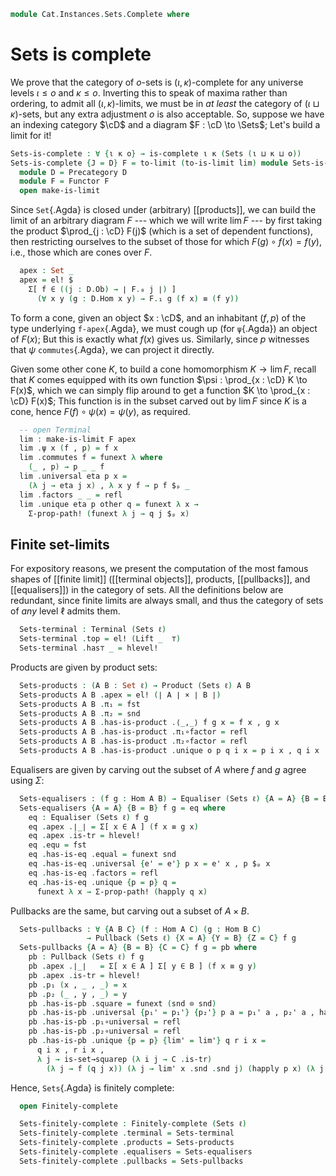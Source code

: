 <!--
```agda
open import Cat.Diagram.Limit.Finite
open import Cat.Diagram.Limit.Base
open import Cat.Diagram.Equaliser
open import Cat.Diagram.Pullback
open import Cat.Diagram.Terminal
open import Cat.Diagram.Product
open import Cat.Prelude
```
-->

```agda
module Cat.Instances.Sets.Complete where
```

# Sets is complete

We prove that the category of $o$-sets is $(\iota,\kappa)$-complete for
any universe levels $\iota \le o$ and $\kappa \le o$. Inverting this to
speak of maxima rather than ordering, to admit all $(\iota,\kappa)$-limits,
we must be in _at least_ the category of $(\iota \sqcup \kappa)$-sets,
but any extra adjustment $o$ is also acceptable. So, suppose we have an
indexing category $\cD$ and a diagram $F : \cD \to \Sets$; Let's
build a limit for it!

```agda
Sets-is-complete : ∀ {ι κ o} → is-complete ι κ (Sets (ι ⊔ κ ⊔ o))
Sets-is-complete {J = D} F = to-limit (to-is-limit lim) module Sets-is-complete where
  module D = Precategory D
  module F = Functor F
  open make-is-limit
```

Since `Set`{.Agda} is closed under (arbitrary) [[products]], we can build
the limit of an arbitrary diagram $F$ --- which we will write $\lim F$
--- by first taking the product $\prod_{j : \cD} F(j)$ (which is a
set of dependent functions), then restricting ourselves to the subset of
those for which $F(g) \circ f(x) = f(y)$, i.e., those which are cones
over $F$.

```agda
  apex : Set _
  apex = el! $
    Σ[ f ∈ ((j : D.Ob) → ∣ F.₀ j ∣) ]
      (∀ x y (g : D.Hom x y) → F.₁ g (f x) ≡ (f y))
```

To form a cone, given an object $x : \cD$, and an inhabitant $(f,p)$
of the type underlying `f-apex`{.Agda}, we must cough up (for
`ψ`{.Agda}) an object of $F(x)$; But this is exactly what $f(x)$ gives
us. Similarly, since $p$ witnesses that $\psi$ `commutes`{.Agda}, we can
project it directly.

Given some other cone $K$, to build a cone homomorphism $K \to \lim F$,
recall that $K$ comes equipped with its own function $\psi : \prod_{x :
\cD} K \to F(x)$, which we can simply flip around to get a function
$K \to \prod_{x : \cD} F(x)$; This function is in the subset carved
out by $\lim F$ since $K$ is a cone, hence $F(f) \circ \psi(x) =
\psi(y)$, as required.

```agda
  -- open Terminal
  lim : make-is-limit F apex
  lim .ψ x (f , p) = f x
  lim .commutes f = funext λ where
    (_ , p) → p _ _ f
  lim .universal eta p x =
    (λ j → eta j x) , λ x y f → p f $ₚ _
  lim .factors _ _ = refl
  lim .unique eta p other q = funext λ x →
    Σ-prop-path! (funext λ j → q j $ₚ x)
```

<!--
```agda
module _ {ℓ} where
  open Precategory (Sets ℓ)

  private variable
    A B : Set ℓ
    f g : ⌞ A ⌟ → ⌞ B ⌟

  open Terminal
  open is-product
  open Product
  open is-pullback
  open Pullback
  open is-equaliser
  open Equaliser
```
-->

## Finite set-limits

For expository reasons, we present the computation of the most famous
shapes of [[finite limit]] ([[terminal objects]], products, [[pullbacks]],
and [[equalisers]]) in the category of sets. All the definitions below
are redundant, since finite limits are always small, and thus the
category of sets of _any_ level $\ell$ admits them.

```agda
  Sets-terminal : Terminal (Sets ℓ)
  Sets-terminal .top = el! (Lift _  ⊤)
  Sets-terminal .has⊤ _ = hlevel!
```

Products are given by product sets:

```agda
  Sets-products : (A B : Set ℓ) → Product (Sets ℓ) A B
  Sets-products A B .apex = el! (∣ A ∣ × ∣ B ∣)
  Sets-products A B .π₁ = fst
  Sets-products A B .π₂ = snd
  Sets-products A B .has-is-product .⟨_,_⟩ f g x = f x , g x
  Sets-products A B .has-is-product .π₁∘factor = refl
  Sets-products A B .has-is-product .π₂∘factor = refl
  Sets-products A B .has-is-product .unique o p q i x = p i x , q i x
```

Equalisers are given by carving out the subset of $A$ where $f$ and $g$ agree
using $\Sigma$:

```agda
  Sets-equalisers : (f g : Hom A B) → Equaliser (Sets ℓ) {A = A} {B = B} f g
  Sets-equalisers {A = A} {B = B} f g = eq where
    eq : Equaliser (Sets ℓ) f g
    eq .apex .∣_∣ = Σ[ x ∈ A ] (f x ≡ g x)
    eq .apex .is-tr = hlevel!
    eq .equ = fst
    eq .has-is-eq .equal = funext snd
    eq .has-is-eq .universal {e' = e'} p x = e' x , p $ₚ x
    eq .has-is-eq .factors = refl
    eq .has-is-eq .unique {p = p} q =
      funext λ x → Σ-prop-path! (happly q x)
```

Pullbacks are the same, but carving out a subset of $A \times B$.

```agda
  Sets-pullbacks : ∀ {A B C} (f : Hom A C) (g : Hom B C)
                 → Pullback (Sets ℓ) {X = A} {Y = B} {Z = C} f g
  Sets-pullbacks {A = A} {B = B} {C = C} f g = pb where
    pb : Pullback (Sets ℓ) f g
    pb .apex .∣_∣   = Σ[ x ∈ A ] Σ[ y ∈ B ] (f x ≡ g y)
    pb .apex .is-tr = hlevel!
    pb .p₁ (x , _ , _) = x
    pb .p₂ (_ , y , _) = y
    pb .has-is-pb .square = funext (snd ⊙ snd)
    pb .has-is-pb .universal {p₁' = p₁'} {p₂'} p a = p₁' a , p₂' a , happly p a
    pb .has-is-pb .p₁∘universal = refl
    pb .has-is-pb .p₂∘universal = refl
    pb .has-is-pb .unique {p = p} {lim' = lim'} q r i x =
      q i x , r i x ,
      λ j → is-set→squarep (λ i j → C .is-tr)
        (λ j → f (q j x)) (λ j → lim' x .snd .snd j) (happly p x) (λ j → g (r j x)) i j
```

Hence, `Sets`{.Agda} is finitely complete:

```agda
  open Finitely-complete

  Sets-finitely-complete : Finitely-complete (Sets ℓ)
  Sets-finitely-complete .terminal = Sets-terminal
  Sets-finitely-complete .products = Sets-products
  Sets-finitely-complete .equalisers = Sets-equalisers
  Sets-finitely-complete .pullbacks = Sets-pullbacks
```
